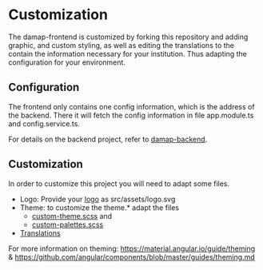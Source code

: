 # Customization

The damap-frontend is customized by forking this repository and adding graphic, 
and custom styling, as well as editing the translations to the contain the 
information necessary for your institution.
Thus adapting the configuration for your environment.

## Configuration 

The frontend only contains one config information, which is the address of the backend. 
There it will fetch the config information in file app.module.ts and config.service.ts.

For details on the backend project, refer to [damap-backend]().

## Customization

In order to customize this project you will need to adapt some files.

* Logo: Provide your [logo](src/assets/logo.svg) as src/assets/logo.svg
* Theme: to customize the theme.* adapt the files 
  * [custom-theme.scss](src/themes/custom-theme.scss) and 
  * [custom-palettes.scss](src/themes/custom-palettes.scss) 
* [Translations](src/assets/i18n)

For more information on theming: 
https://material.angular.io/guide/theming & https://github.com/angular/components/blob/master/guides/theming.md

